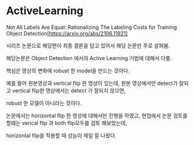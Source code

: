 # ActiveLearning

Not All Labels Are Equal: Rationalizing The Labeling Costs for Training Object Detection[https://arxiv.org/abs/2106.11921]

시리즈 논문으로 해당편이 최종 결론을 담고 있어서 해당 논문만 주로 살펴봄. 

해당논문은 Object Detection 에서의 Active Learning 기법에 대해서 다룸.

핵심은 영상의 변화에 robust 한 model을 만드는 것이다.

예를 들어 원본영상과 vertical flip 한 영상이 있는데, 원본 영상에서만 detect가 잘되고 vertical flip한 영상에서는 detect 가 잘되지 않으면,

robust 한 모델이 아니라는 것이다.

논문에서는 horizontal flip 한 영상에 대해서만 진행을 하였고, 현업에서 논문 검토를 할떄는 verical flip 과 both flip모두를 검토 해보았는데, 

horizontal flip을 적용할 때 성능이 제일 잘 나왔다.


